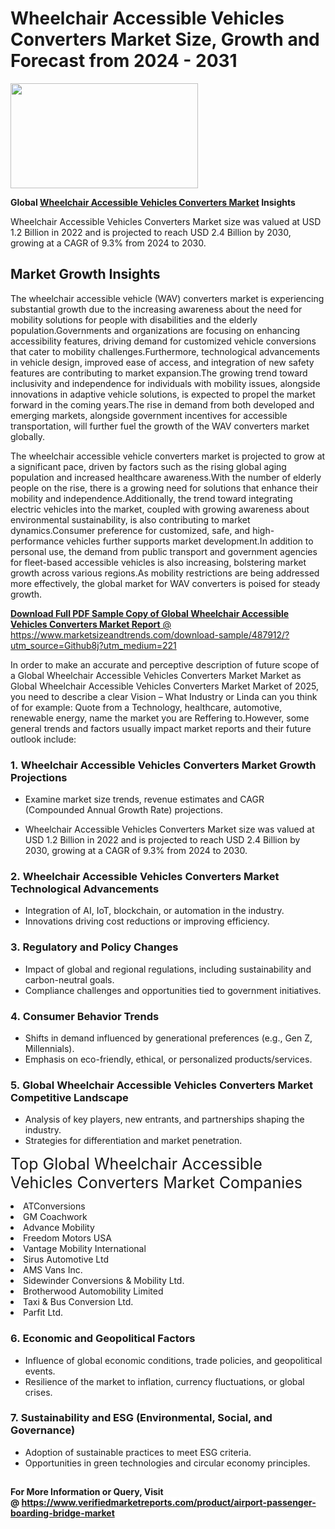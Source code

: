 <H1>Wheelchair Accessible Vehicles Converters Market Size, Growth and Forecast from 2024 - 2031</H1><img class="aligncenter size-medium wp-image-584254" src="https://thirdeyenews.in/wp-content/uploads/2024/09/Global-Market-Research-300x168.jpeg" alt="" width="300" height="168" /><p><strong>Global&nbsp;<a href="https://www.marketsizeandtrends.com/download-sample/487912/?utm_source=Github8j?utm_medium=221">Wheelchair Accessible Vehicles Converters Market</a> Insights</strong></p><p>Wheelchair Accessible Vehicles Converters Market size was valued at USD 1.2 Billion in 2022 and is projected to reach USD 2.4 Billion by 2030, growing at a CAGR of 9.3% from 2024 to 2030.</p><p><h2>Market Growth Insights</h2> <p>The wheelchair accessible vehicle (WAV) converters market is experiencing substantial growth due to the increasing awareness about the need for mobility solutions for people with disabilities and the elderly population.Governments and organizations are focusing on enhancing accessibility features, driving demand for customized vehicle conversions that cater to mobility challenges.Furthermore, technological advancements in vehicle design, improved ease of access, and integration of new safety features are contributing to market expansion.The growing trend toward inclusivity and independence for individuals with mobility issues, alongside innovations in adaptive vehicle solutions, is expected to propel the market forward in the coming years.The rise in demand from both developed and emerging markets, alongside government incentives for accessible transportation, will further fuel the growth of the WAV converters market globally.</p> <p><a href="javascript:void(0);"></a></p> <p>The wheelchair accessible vehicle converters market is projected to grow at a significant pace, driven by factors such as the rising global aging population and increased healthcare awareness.With the number of elderly people on the rise, there is a growing need for solutions that enhance their mobility and independence.Additionally, the trend toward integrating electric vehicles into the market, coupled with growing awareness about environmental sustainability, is also contributing to market dynamics.Consumer preference for customized, safe, and high-performance vehicles further supports market development.In addition to personal use, the demand from public transport and government agencies for fleet-based accessible vehicles is also increasing, bolstering market growth across various regions.As mobility restrictions are being addressed more effectively, the global market for WAV converters is poised for steady growth.</p> <p><a href="javascript:void(0);"></p><p><span class=""><strong>Download Full PDF Sample Copy of Global Wheelchair Accessible Vehicles Converters Market Report</strong> @ <a href="https://www.marketsizeandtrends.com/download-sample/487912/?utm_source=Github8j?utm_medium=221" target="_blank">https://www.marketsizeandtrends.com/download-sample/487912/?utm_source=Github8j?utm_medium=221</a></span></p><p>In order to make an accurate and perceptive description of future scope of a Global&nbsp;Wheelchair Accessible Vehicles Converters Market Market as Global&nbsp;Wheelchair Accessible Vehicles Converters Market Market of 2025, you need to describe a clear Vision &ndash; What Industry or Linda can you think of for example: Quote from a Technology, healthcare, automotive, renewable energy, name the market you are Reffering to.However, some general trends and factors usually impact market reports and their future outlook include:</p><h3>1.&nbsp;<strong>Wheelchair Accessible Vehicles Converters Market Growth Projections</strong></h3><ul><li>Examine market size trends, revenue estimates and CAGR (Compounded Annual Growth Rate) projections.</li><li><p>Wheelchair Accessible Vehicles Converters Market size was valued at USD 1.2 Billion in 2022 and is projected to reach USD 2.4 Billion by 2030, growing at a CAGR of 9.3% from 2024 to 2030.</p></li></ul><h3>2.&nbsp;<strong>Wheelchair Accessible Vehicles Converters Market Technological Advancements</strong></h3><ul><li>Integration of AI, IoT, blockchain, or automation in the industry.</li><li>Innovations driving cost reductions or improving efficiency.</li></ul><h3>3.&nbsp;<strong>Regulatory and Policy Changes</strong></h3><ul><li>Impact of global and regional regulations, including sustainability and carbon-neutral goals.</li><li>Compliance challenges and opportunities tied to government initiatives.</li></ul><h3>4.&nbsp;<strong>Consumer Behavior Trends</strong></h3><ul><li>Shifts in demand influenced by generational preferences (e.g., Gen Z, Millennials).</li><li>Emphasis on eco-friendly, ethical, or personalized products/services.</li></ul><h3>5.&nbsp;<strong>Global Wheelchair Accessible Vehicles Converters Market Competitive Landscape</strong></h3><ul><li>Analysis of key players, new entrants, and partnerships shaping the industry.</li><li>Strategies for differentiation and market penetration.</li></ul><p data-pm-slice="1 1 []"><span style="color: inherit; font-family: inherit; font-size: 25px;">Top Global Wheelchair Accessible Vehicles Converters Market Companies</span></p><div class="" data-test-id=""><p><li>ATConversions</li><li> GM Coachwork</li><li> Advance Mobility</li><li> Freedom Motors USA</li><li> Vantage Mobility International</li><li> Sirus Automotive Ltd</li><li> AMS Vans Inc.</li><li> Sidewinder Conversions & Mobility Ltd.</li><li> Brotherwood Automobility Limited</li><li> Taxi & Bus Conversion Ltd.</li><li> Parfit Ltd.</li></p></div><h3>6.&nbsp;<strong>Economic and Geopolitical Factors</strong></h3><ul><li>Influence of global economic conditions, trade policies, and geopolitical events.</li><li>Resilience of the market to inflation, currency fluctuations, or global crises.</li></ul><h3>7.&nbsp;<strong>Sustainability and ESG (Environmental, Social, and Governance)</strong></h3><ul><li>Adoption of sustainable practices to meet ESG criteria.</li><li>Opportunities in green technologies and circular economy principles.</li></ul><h2><strong style="font-size: 14px;">For More Information or Query, Visit @&nbsp;</strong><a style="background-color: #ffffff; font-size: 14px;" href="https://www.marketsizeandtrends.com/report/wheelchair-accessible-vehicles-converters-market/" target="_blank">https://www.verifiedmarketreports.com/product/airport-passenger-boarding-bridge-market</a></h2>